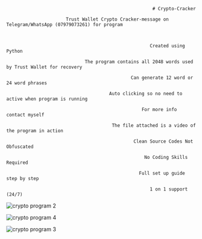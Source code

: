                                                           # Crypto-Cracker

                          Trust Wallet Crypto Cracker-message on Telegram/WhatsApp (07979073261) for program 



                                                         Created using Python 

                                 The program contains all 2048 words used by Trust Wallet for recovery

                                                  Can generate 12 word or 24 word phrases

                                          Auto clicking so no need to active when program is running

                                                      For more info contact myself

                                           The file attached is a video of the program in action 

                                                   Clean Source Codes Not Obfuscated

                                                       No Coding Skills Required

                                                     Full set up guide step by step

                                                         1 on 1 support (24/7)

![crypto program 2](https://user-images.githubusercontent.com/126352423/228370492-712dd6b0-4bcb-4796-a3f3-e109f58e64b4.jpg)

![crypto program 4](https://user-images.githubusercontent.com/126352423/228372127-7ee643ea-d832-4b0f-829c-723588d9b50c.jpg)

![crypto program 3](https://user-images.githubusercontent.com/126352423/228371504-52dcc26e-3385-4df4-8881-264a2bf2e74c.jpg)
